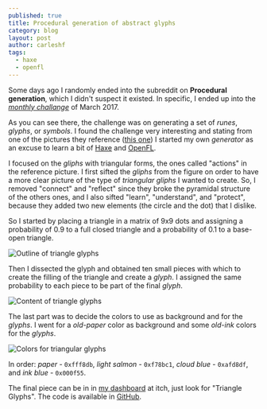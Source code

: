 ```yaml
---
published: true
title: Procedural generation of abstract glyphs
category: blog
layout: post
author: carleshf
tags:
  - haxe
  - openfl
---
```


Some days ago I randomly ended into the subreddit on __Procedural generation__, which I didn't suspect it existed. In specific, I ended up into the [_monthly challange_](https://www.reddit.com/r/proceduralgeneration/comments/5wzo7j/monthly_challenge_16_march_2017_procedural_runes/) of March 2017.

As you can see there, the challenge was on generating a set of _runes_, _glyphs_, or _symbols_. I found the challenge very interesting and stating from one of the pictures they reference ([this one](http://i.imgur.com/haZhAVz.png)) I started my own _generator_ as an excuse to learn a bit of [Haxe](https://haxe.org/) and [OpenFL](https://www.openfl.org/).

I focused on the _gliphs_ with triangular forms, the ones called "actions" in the reference picture. I first sifted the _gliphs_ from the figure on order to have a more clear picture of the type of _triangular gliphs_ I wanted to create. So, I removed "connect" and "reflect" since they broke the pyramidal structure of the others ones, and I also sifted "learn", "understand", and "protect", because they added two new elements (the circle and the dot) that I dislike.

So I started by placing a triangle in a matrix of 9x9 dots and assigning a probability of 0.9 to a full closed triangle and a probability of 0.1 to a base-open triangle.

![Outline of triangle glyphs]({{baseurl}}/assets/haxe-triangle-glyph-01.png)

Then I dissected the glyph and obtained ten small pieces with which to create the filling of the triangle and create a _glyph_. I assigned the same probability to each piece to be part of the final _glyph_.

![Content of triangle glyphs]({{baseurl}}/assets/haxe-triangle-glyp-02.png)

The last part was to decide the colors to use as background and for the _glyphs_. I went for a _old-paper_ color as background and some _old-ink_ colors for the _glyphs_.

![Colors for triangular glyphs]({{baseurl}}/assets/haxe-triangle-glyp-03.png)

In order: _paper_ - `0xfff8db`, _light salmon_ - `0xf78bc1`, _cloud blue_ - `0xafd8df`, and _ink blue_ - `0x000f55`.

The final piece can be in in [my dashboard](https://carleshf.itch.io/) at itch, just look for "Triangle Glyphs". The code is available in [GitHub](https://github.com/carleshf/triangleGliph).
